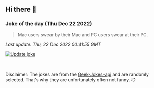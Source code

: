 ## Hi there 👋

### Joke of the day (Thu Dec 22 2022)
<!-- joke -->
>Mac users swear by their Mac and PC users swear at their PC.
<!-- /joke -->

*Last update: Thu, 22 Dec 2022 00:41:55 GMT*

[![Update joke](https://github.com/nclskfm/nclskfm/actions/workflows/joke.yml/badge.svg)](https://github.com/nclskfm/nclskfm/actions/workflows/joke.yml)

<br><br>
Disclaimer: The jokes are from the [Geek-Jokes-api](https://github.com/sameerkumar18/geek-joke-api) and are randomly selected. That's why they are unfortunately often not funny. :D
